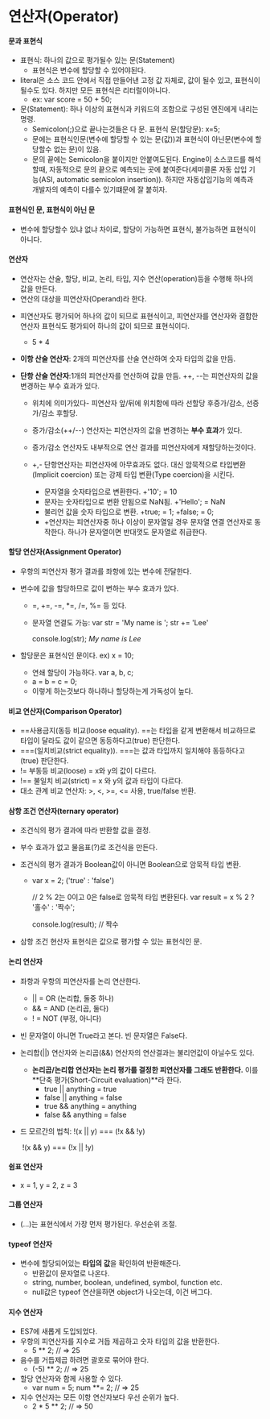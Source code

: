 # 연산자(Operator)

#### 문과 표현식

- 표현식: 하나의 값으로 평가될수 있는 문(Statement)
  - 표현식은 변수에 할당할 수 있어야된다.
- literal은 소스 코드 안에서 직접 만들어낸 고정 값 자체로,  값이 될수 있고, 표현식이 될수도 있다. 하지만 모든 표현식은 리터럴이아니다. 
  - ex: var score = 50 + 50;
- 문(Statement): 하나 이상의 표현식과 키워드의 조합으로 구성된 엔진에게 내리는 명령.
  - Semicolon(;)으로 끝나는것들은 다 문. 표현식 문(할당문): x=5; 
  - 문에는 표현식인문(변수에 할당할 수 있는 문(값))과 표현식이 아닌문(변수에 할당할수 없는 문)이 있음.
  - 문의 끝에는 Semicolon을 붙이지만 안붙여도된다. Engine이 소스코드를 해석할때, 자동적으로 문의 끝으로 예측되는 곳에 붙여준다(세미콜론 자동 삽입 기능(ASI, automatic semicolon insertion)). 하지만 자동삽입기능의 예측과 개발자의 예측이 다를수 있기떄문에 잘 붙히자.



#### 표현식인 문, 표현식이 아닌 문

- 변수에 할당할수 있냐 없냐 차이로, 할당이 가능하면 표현식, 불가능하면 표현식이 아니다.



#### 연산자

* 연산자는 산술, 할당, 비교, 논리, 타입, 지수 연산(operation)등을 수행해 하나의 값을 만든다.
* 연산의 대상을 피연산자(Operand)라 한다.

- 피연산자도 평가되어 하나의 값이 되므로 표현식이고, 피연산자를 연산자와 결합한 연산자 표현식도 평가되어 하나의 값이 되므로 표현식이다.

  - 5 * 4 

- **이항 산술 연산자**: 2개의 피연산자를 산술 연산하여 숫자 타입의 값을 만듬.

- **단항 산술 연산자**:1개의 피연산자를 연산하여 값을 만듬. ++, --는 피연산자의 값을 변경하는 부수 효과가 있다.

  - 위치에 의미가있다- 피연산자 앞/뒤에 위치함에 따라 선할당 후증가/감소, 선증가/감소 후할당.

  - 증가/감소(++/--) 연산자는 피연산자의 값을 변경하는 **부수 효과**가 있다.

  - 증가/감소 연산자도 내부적으로 연산 결과를 피연산자에게 재할당하는것이다.

  - +,- 단항연산자는 피연산자에 아무효과도 없다. 대신 암묵적으로 타입변환(Implicit coercion) 또는 강제 타입 변환(Type coercion)을 시킨다.

    - 문자열을 숫자타입으로 변환한다. +'10'; = 10
    - 문자는 숫자타입으로 변환 안됨으로 NaN됨. +'Hello'; = NaN
    - 불리언 값을 숫자 타입으로 변환. +true; = 1; +false; = 0;
    - +연산자는 피연산자중 하나 이상이 문자열일 경우 문자열 연결 연산자로 동작한다. 하나가 문자열이면 반대껏도 문자열로 취급한다.

    

#### 할당 연산자(Assignment Operator)

- 우항의 피연산자 평가 결과를 좌항에 있는 변수에 전달한다.

- 변수에 값을 할당하므로 값이 변하는 부수 효과가 있다.

  - =, +=, -=, *=, /=, %= 등 있다.

  - 문자열 연결도 가능: var str = 'My name is '; str += 'Lee'

    console.log(str); *My name is Lee*

- 할당문은 표현식인 문이다. ex) x = 10;

  - 연쇄 할당이 가능하다. var a, b, c;
  - a = b = c = 0;
  - 이렇게 하는것보다 하나하나 할당하는게 가독성이 높다.



#### 비교 연산자(Comparison Operator)

- ==사용금지(동등 비교(loose equality). ==는 타입을 같게 변환해서 비교하므로 타입이 달라도 값이 같으면 동등하다고(true) 판단한다. 
- ===(일치비교(strict equality)). ===는 값과 타입까지 일치해야 동등하다고(true) 판단한다.
- != 부동등 비교(loose) = x와 y의 값이 다르다.
- !== 불일치 비교(strict) = x 와 y의 값과 타입이 다르다.
- 대소 관계 비교 연산자: >, <, >=, <= 사용, true/false 반환.



#### 삼항 조건 연산자(ternary operator)

- 조건식의 평가 결과에 따라 반환할 값을 결정.

- 부수 효과가 없고 물음표(?)로 조건식을 만든다.

- 조건식의 평가 결과가 Boolean값이 아니면 Boolean으로 암묵적 타입 변환.

  - var x = 2; ('true' : 'false')

    // 2 % 2는 0이고 0은 false로 암묵적 타입 변환된다.
    var result = x % 2 ? '홀수' : '짝수';

    console.log(result); // 짝수

- 삼항 조건 현산자 표현식은 값으로 평가할 수 있는 표현식인 문.



#### 논리 연산자

- 좌항과 우항의 피연산자를 논리 연산한다.
  - || = OR (논리합, 둘중 하나)
  - && = AND (논리곱, 둘다)
  - ! = NOT (부정, 아니다)
- 빈 문자열이 아니면 True라고 본다. 빈 문자열은 False다.
- 논리합(||) 연산자와 논리곱(&&) 연산자의 연산결과는 불리언값이 아닐수도 있다.
  - **논리곱/논리합 연산자는 논리 평가를 결정한 피연산자를 그래도 반환한다.** 이를 **단축 평가(Short-Circuit evaluation)**라 한다.
    - true || anything = true
    - false || anything = false
    - true && anything = anything
    - false && anything = false

- 드 모르간의 법칙: !(x || y) === (!x && !y)

  ​								!(x && y) === (!x || !y)



#### 쉼표 연산자

-  x = 1, y = 2, z = 3



#### 그룹 연산자

-  (...)는 표현식에서 가장 먼저 평가된다. 우선순위 조절.



#### typeof 연산자

- 변수에 할당되어있는 **타입의 값**을 확인하여 반환해준다.
  - 반환값이 문자열로 나온다.
  - string, number, boolean, undefined, symbol, function etc.
  - null값은 typeof 연산을하면 object가 나오는데, 이건 버그다.



#### 지수 연산자

- ES7에 새롭게 도입되었다.
- 우항의 피연산자를 지수로 거듭 제곱하고 숫자 타입의 값을 반환한다.
  - 5 ** 2; // => 25
- 음수를 거듭제곱 하려면 괄호로 묶어야 한다.
  - (-5) ** 2; // => 25
- 할당 연산자와 함께 사용할 수 있다.
  - var num = 5; num **= 2; // => 25
- 지수 연산자는 모든 이항 연산자보다 우선 순위가 높다.
  - 2 * 5 ** 2; // => 50